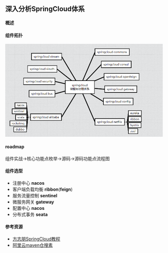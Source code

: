 ## 深入分析SpringCloud体系

#### 概述

#### 组件拓扑

![SpringCloudTopology](docs/imgs/image-20220211235646978.png)

#### roadmap

组件实战->核心功能点枚举->源码->源码功能点流程图

#### 组件选型

- 注册中心 **nacos**
- 客户端负载均衡 **ribbon**(**feign**)
- 服务流量控制 **sentinel**
- 微服务网关 **gateway**
- 配置中心 **nacos**
- 分布式事务 **seata**

#### 参考资源

- [方志朋SpringCloud教程](https://blog.csdn.net/forezp/category_6830968.html?spm=1001.2014.3001.5482)
- [阿里云maven仓搜素](https://developer.aliyun.com/mvn/search)